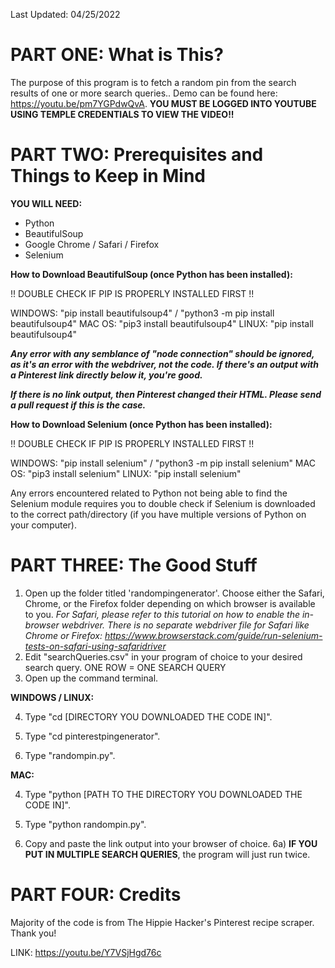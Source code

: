 Last Updated: 04/25/2022

# PART ONE: What is This?
The purpose of this program is to fetch a random pin from the search results of one or more search queries.. 
Demo can be found here: https://youtu.be/pm7YGPdwQvA. **YOU MUST BE LOGGED INTO YOUTUBE USING TEMPLE CREDENTIALS TO VIEW THE VIDEO!!**



# PART TWO: Prerequisites and Things to Keep in Mind

**YOU WILL NEED:**
* Python
* BeautifulSoup
* Google Chrome / Safari / Firefox
* Selenium

**How to Download BeautifulSoup (once Python has been installed):**

!! DOUBLE CHECK IF PIP IS PROPERLY INSTALLED FIRST !!

WINDOWS: "pip install beautifulsoup4" / "python3 -m pip install beautifulsoup4"
MAC OS: "pip3 install beautifulsoup4"
LINUX: "pip install beautifulsoup4"

***Any error with any semblance of "node connection" should be ignored, as it's an error with the webdriver, not the code. If there's
an output with a Pinterest link directly below it, you're good.***

***If there is no link output, then Pinterest changed their HTML. Please send a pull request if this is the case.***

**How to Download Selenium (once Python has been installed):**

!! DOUBLE CHECK IF PIP IS PROPERLY INSTALLED FIRST !!

WINDOWS: "pip install selenium" / "python3 -m pip install selenium"
MAC OS: "pip3 install selenium"
LINUX: "pip install selenium"

Any errors encountered related to Python not being able to find the Selenium module requires you to double check if Selenium is downloaded to the correct path/directory (if you have multiple versions of Python on your computer).




# PART THREE: The Good Stuff

1) Open up the folder titled 'randompingenerator'. Choose either the Safari, Chrome, or the Firefox folder depending on which browser is available to you. *For Safari, please refer to this tutorial on how to enable the in-browser webdriver. There is no separate webdriver file
for Safari like Chrome or Firefox: https://www.browserstack.com/guide/run-selenium-tests-on-safari-using-safaridriver*
2) Edit "searchQueries.csv" in your program of choice to your desired search query. ONE ROW = ONE SEARCH QUERY
3) Open up the command terminal.

**WINDOWS / LINUX:**

4) Type "cd [DIRECTORY YOU DOWNLOADED THE CODE IN]".
5) Type "cd pinterestpingenerator".

6) Type "randompin.py".

**MAC:**

4) Type "python [PATH TO THE DIRECTORY YOU DOWNLOADED THE CODE IN]".
5) Type "python randompin.py".

6) Copy and paste the link output into your browser of choice.
    6a) **IF YOU PUT IN MULTIPLE SEARCH QUERIES**, the program will just run twice. 





# PART FOUR: Credits

Majority of the code is from The Hippie Hacker's Pinterest recipe scraper. Thank you!

LINK: https://youtu.be/Y7VSjHgd76c
